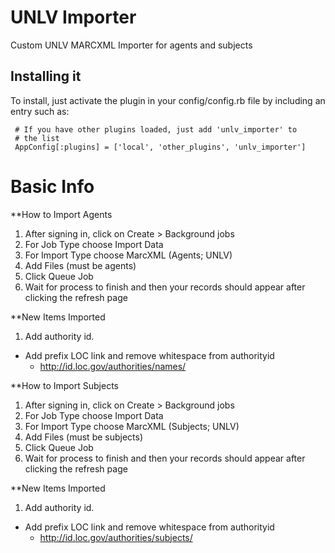 # UNLV Importer

Custom UNLV MARCXML Importer for agents and subjects

## Installing it

To install, just activate the plugin in your config/config.rb file by
including an entry such as:

     # If you have other plugins loaded, just add 'unlv_importer' to
     # the list
     AppConfig[:plugins] = ['local', 'other_plugins', 'unlv_importer']
		  
# Basic Info

**How to Import Agents

1.	After signing in, click on Create > Background jobs
2.	For Job Type choose Import Data
3.	For Import Type choose MarcXML (Agents; UNLV)
4.	Add Files (must be agents)
5.	Click Queue Job
6.	Wait for process to finish and then your records should appear after clicking the refresh page

**New Items Imported 

1.	Add authority id.
  *	Add prefix LOC link and remove whitespace from authorityid
    * http://id.loc.gov/authorities/names/

**How to Import Subjects

1.	After signing in, click on Create > Background jobs
2.	For Job Type choose Import Data
3.	For Import Type choose MarcXML (Subjects; UNLV)
4.	Add Files (must be subjects)
5.	Click Queue Job
6.	Wait for process to finish and then your records should appear after clicking the refresh page


**New Items Imported 

1.	Add authority id.
  *	Add prefix LOC link and remove whitespace from authorityid
    *	http://id.loc.gov/authorities/subjects/
